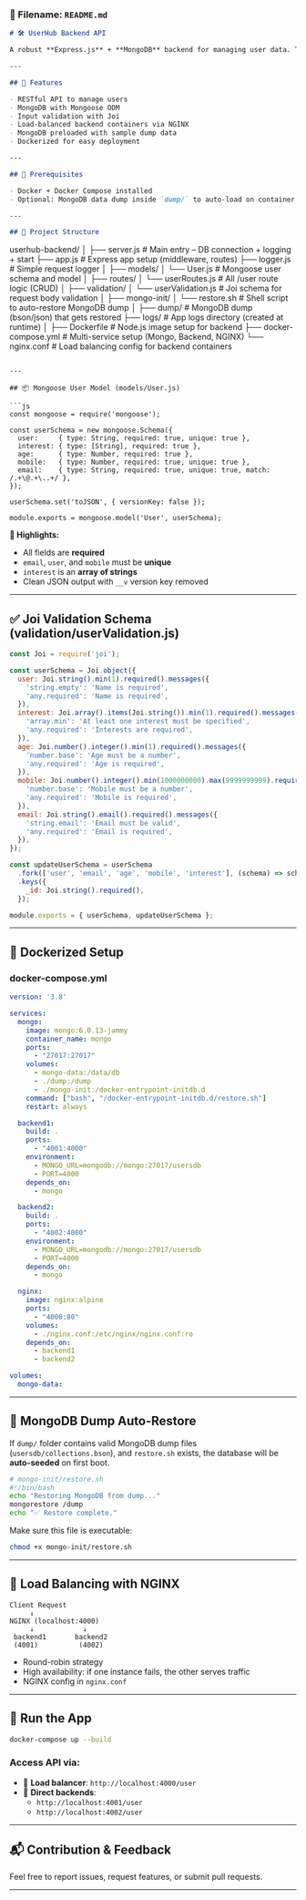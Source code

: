 ### 📝 Filename: `README.md`

```markdown
# 🛠️ UserHub Backend API

A robust **Express.js** + **MongoDB** backend for managing user data. This backend powers the **NextUserHub** frontend and supports full **CRUD operations**, **Joi validation**, and **load-balanced deployment** via Docker and NGINX.

---

## 🚀 Features

- RESTful API to manage users
- MongoDB with Mongoose ODM
- Input validation with Joi
- Load-balanced backend containers via NGINX
- MongoDB preloaded with sample dump data
- Dockerized for easy deployment

---

## 🧠 Prerequisites

- Docker + Docker Compose installed
- Optional: MongoDB data dump inside `dump/` to auto-load on container start

---

## 📁 Project Structure

```
userhub-backend/
│
├── server.js              # Main entry – DB connection + logging + start
├── app.js                 # Express app setup (middleware, routes)
├── logger.js              # Simple request logger
│
├── models/
│   └── User.js            # Mongoose user schema and model
│
├── routes/
│   └── userRoutes.js      # All /user route logic (CRUD)
│
├── validation/
│   └── userValidation.js  # Joi schema for request body validation
│
├── mongo-init/
│   └── restore.sh         # Shell script to auto-restore MongoDB dump
│
├── dump/                  # MongoDB dump (bson/json) that gets restored
├── logs/                  # App logs directory (created at runtime)
│
├── Dockerfile             # Node.js image setup for backend
├── docker-compose.yml     # Multi-service setup (Mongo, Backend, NGINX)
└── nginx.conf             # Load balancing config for backend containers
```

---

## 📦 Mongoose User Model (models/User.js)

```js
const mongoose = require('mongoose');

const userSchema = new mongoose.Schema({
  user:     { type: String, required: true, unique: true },
  interest: { type: [String], required: true },
  age:      { type: Number, required: true },
  mobile:   { type: Number, required: true, unique: true },
  email:    { type: String, required: true, unique: true, match: /.+\@.+\..+/ },
});

userSchema.set('toJSON', { versionKey: false });

module.exports = mongoose.model('User', userSchema);
```

**📌 Highlights:**
- All fields are **required**
- `email`, `user`, and `mobile` must be **unique**
- `interest` is an **array of strings**
- Clean JSON output with `__v` version key removed

---

## ✅ Joi Validation Schema (validation/userValidation.js)

```js
const Joi = require('joi');

const userSchema = Joi.object({
  user: Joi.string().min(1).required().messages({
    'string.empty': 'Name is required',
    'any.required': 'Name is required',
  }),
  interest: Joi.array().items(Joi.string()).min(1).required().messages({
    'array.min': 'At least one interest must be specified',
    'any.required': 'Interests are required',
  }),
  age: Joi.number().integer().min(1).required().messages({
    'number.base': 'Age must be a number',
    'any.required': 'Age is required',
  }),
  mobile: Joi.number().integer().min(1000000000).max(9999999999).required().messages({
    'number.base': 'Mobile must be a number',
    'any.required': 'Mobile is required',
  }),
  email: Joi.string().email().required().messages({
    'string.email': 'Email must be valid',
    'any.required': 'Email is required',
  }),
});

const updateUserSchema = userSchema
  .fork(['user', 'email', 'age', 'mobile', 'interest'], (schema) => schema.optional())
  .keys({
    _id: Joi.string().required(),
  });

module.exports = { userSchema, updateUserSchema };
```

---

## 🐳 Dockerized Setup

### docker-compose.yml

```yaml
version: '3.8'

services:
  mongo:
    image: mongo:6.0.13-jammy
    container_name: mongo
    ports:
      - "27017:27017"
    volumes:
      - mongo-data:/data/db
      - ./dump:/dump
      - ./mongo-init:/docker-entrypoint-initdb.d
    command: ["bash", "/docker-entrypoint-initdb.d/restore.sh"]
    restart: always

  backend1:
    build: .
    ports:
      - "4001:4000"
    environment:
      - MONGO_URL=mongodb://mongo:27017/usersdb
      - PORT=4000
    depends_on:
      - mongo

  backend2:
    build: .
    ports:
      - "4002:4000"
    environment:
      - MONGO_URL=mongodb://mongo:27017/usersdb
      - PORT=4000
    depends_on:
      - mongo

  nginx:
    image: nginx:alpine
    ports:
      - "4000:80"
    volumes:
      - ./nginx.conf:/etc/nginx/nginx.conf:ro
    depends_on:
      - backend1
      - backend2

volumes:
  mongo-data:
```

---

## 📂 MongoDB Dump Auto-Restore

If `dump/` folder contains valid MongoDB dump files (`usersdb/collections.bson`), and `restore.sh` exists, the database will be **auto-seeded** on first boot.

```bash
# mongo-init/restore.sh
#!/bin/bash
echo "Restoring MongoDB from dump..."
mongorestore /dump
echo "✅ Restore complete."
```

Make sure this file is executable:
```bash
chmod +x mongo-init/restore.sh
```

---

## 🔀 Load Balancing with NGINX

```
Client Request
     ↓
NGINX (localhost:4000)
     ↓            ↓
 backend1       backend2
 (4001)          (4002)
```

- Round-robin strategy
- High availability: if one instance fails, the other serves traffic
- NGINX config in `nginx.conf`

---

## 🧪 Run the App

```bash
docker-compose up --build
```

### Access API via:

- 🔀 **Load balancer**: `http://localhost:4000/user`
- 🔧 **Direct backends**:  
  - `http://localhost:4001/user`  
  - `http://localhost:4002/user`

---

## 📬 Contribution & Feedback

Feel free to report issues, request features, or submit pull requests.

---
